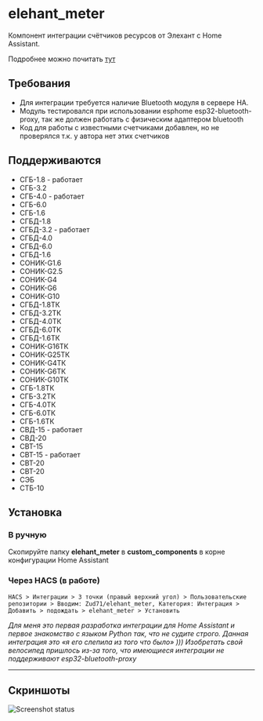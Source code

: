 # elehant_meter
Компонент интеграции счётчиков ресурсов от Элехант с Home Assistant.

Подробнее можно почитать [тут](https://orycan.ru/blog/post/elehant_meter)

## Требования
* Для интеграции требуется наличие Bluetooth модуля в сервере HA.
* Модуль тестировался при использовании esphome esp32-bluetooth-proxy, так же должен работать с физическим адаптером bluetooth
* Код для работы с известными счетчиками добавлен, но не проверялся т.к. у автора нет этих счетчиков 

## Поддерживаются
* СГБ-1.8 - работает
* СГБ-3.2
* СГБ-4.0 - работает
* СГБ-6.0
* СГБ-1.6
* СГБД-1.8
* СГБД-3.2 - работает
* СГБД-4.0
* СГБД-6.0
* СГБД-1.6
* СОНИК-G1.6
* СОНИК-G2.5
* СОНИК-G4
* СОНИК-G6
* СОНИК-G10
* СГБД-1.8ТК
* СГБД-3.2ТК
* СГБД-4.0ТК
* СГБД-6.0ТК
* СГБД-1.6ТК
* СОНИК-G16ТК
* СОНИК-G25ТК
* СОНИК-G4ТК
* СОНИК-G6ТК
* СОНИК-G10ТК
* СГБ-1.8ТК
* СГБ-3.2ТК
* СГБ-4.0ТК
* СГБ-6.0ТК
* СГБ-1.6ТК
* СВД-15 - работает
* СВД-20
* СВТ-15
* СВТ-15 - работает
* СВТ-20
* СВТ-20
* СЭБ
* СТБ-10



## Установка
### В ручную
Скопируйте папку **elehant_meter** в **custom_components** в корне конфигурации Home Assistant

### Через HACS (в работе)
```HACS > Интеграции > 3 точки (правый верхний угол) > Пользовательские репозитории > Вводим: Zud71/elehant_meter, Категория: Интеграция > Добавить > подождать > elehant_meter > Установить```


_Для меня это первая разработка интеграции для  Home Assistant и первое знакомство с языком Python так, что не судите строго. Данная интеграция это «я его слепила из того что было» )))
Изобретать свой велосипед пришлось из-за того, что имеющиеся интеграции не поддерживают esp32-bluetooth-proxy_

  ____

## Скриншоты

![Screenshot status](images/img1.png)
